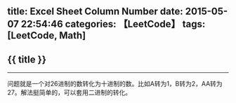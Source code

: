 title: Excel Sheet Column Number
date: 2015-05-07 22:54:46
categories: 【LeetCode】
tags: [LeetCode, Math]
---
## {{ title }} ##

---

问题就是一个对26进制的数转化为十进制的数。比如A转为1，B转为2，AA转为27。解法挺简单的，可以套用二进制的转化。